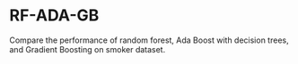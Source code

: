 # RF-ADA-GB
Compare the performance of random forest, Ada Boost with decision trees, and Gradient Boosting on smoker dataset.
